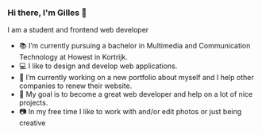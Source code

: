 ### Hi there, I'm Gilles 👋

<!--
**GillesNaeyaert/GillesNaeyaert** is a ✨ _special_ ✨ repository because its `README.md` (this file) appears on your GitHub profile.

Here are some ideas to get you started:

- 🔭 I’m currently working on ...
- 🌱 I’m currently learning ...
- 👯 I’m looking to collaborate on ...
- 🤔 I’m looking for help with ...
- 💬 Ask me about ...
- 📫 How to reach me: ...
- 😄 Pronouns: ...
- ⚡ Fun fact: ...
-->
I am a student and frontend web developer
- 📚 I’m currently pursuing a bachelor in Multimedia and Communication Technology at Howest in Kortrijk.
- 💻 I like to design and develop web applications.
- 🔭 I’m currently working on a new portfolio about myself and I help other companies to renew their website.
- 🙌 My goal is to become a great web developer and help on a lot of nice projects. 
- 📷 In my free time I like to work with and/or edit photos or just being creative


